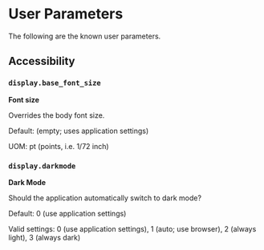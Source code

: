 # User Parameters

The following are the known user parameters.

## Accessibility

### `display.base_font_size`
**Font size**

Overrides the body font size.

Default: (empty; uses application settings)

UOM: pt (points, i.e. 1/72 inch)

### `display.darkmode`
**Dark Mode**

Should the application automatically switch to dark mode?

Default: 0 (use application settings)

Valid settings: 0 (use application settings), 1 (auto; use browser), 2 (always light), 3 (always dark)
